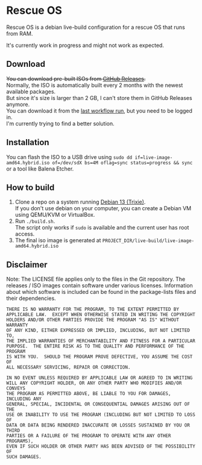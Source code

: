 # Rescue OS
Rescue OS is a debian live-build configuration for a rescue OS that runs from RAM. 

It's currently work in progress and might not work as expected.

## Download

~~You can download pre-built ISOs from [GitHub Releases](https://github.com/jandie1505/rescue-os/releases/latest).~~  
Normally, the ISO is automatically built every 2 months with the newest available packages.  
But since it's size is larger than 2 GB, I can't store them in GitHub Releases anymore.  
You can download it from the [last workflow run](https://github.com/jandie1505/rescue-os/actions/runs/18759563411), but you need to be logged in.  
I'm currently trying to find a better solution.

## Installation

You can flash the ISO to a USB drive using `sudo dd if=live-image-amd64.hybrid.iso of=/dev/sdX bs=4M oflag=sync status=progress && sync` or a tool like Balena Etcher.

## How to build

1. Clone a repo on a system running [Debian 13 (Trixie)](https://www.debian.org/distrib/).  
   If you don't use debian on your computer, you can create a Debian VM using QEMU/KVM or VirtualBox.
3. Run `./build.sh`.  
   The script only works if `sudo` is available and the current user has root access.
5. The final iso image is generated at `PROJECT_DIR/live-build/live-image-amd64.hybrid.iso`

## Disclaimer

Note: The LICENSE file applies only to the files in the Git repository.
The releases / ISO images contain software under various licenses.
Information about which software is included can be found in the package-lists files and their dependencies.

```
THERE IS NO WARRANTY FOR THE PROGRAM, TO THE EXTENT PERMITTED BY
APPLICABLE LAW.  EXCEPT WHEN OTHERWISE STATED IN WRITING THE COPYRIGHT
HOLDERS AND/OR OTHER PARTIES PROVIDE THE PROGRAM "AS IS" WITHOUT WARRANTY
OF ANY KIND, EITHER EXPRESSED OR IMPLIED, INCLUDING, BUT NOT LIMITED TO,
THE IMPLIED WARRANTIES OF MERCHANTABILITY AND FITNESS FOR A PARTICULAR
PURPOSE.  THE ENTIRE RISK AS TO THE QUALITY AND PERFORMANCE OF THE PROGRAM
IS WITH YOU.  SHOULD THE PROGRAM PROVE DEFECTIVE, YOU ASSUME THE COST OF
ALL NECESSARY SERVICING, REPAIR OR CORRECTION.

IN NO EVENT UNLESS REQUIRED BY APPLICABLE LAW OR AGREED TO IN WRITING
WILL ANY COPYRIGHT HOLDER, OR ANY OTHER PARTY WHO MODIFIES AND/OR CONVEYS
THE PROGRAM AS PERMITTED ABOVE, BE LIABLE TO YOU FOR DAMAGES, INCLUDING ANY
GENERAL, SPECIAL, INCIDENTAL OR CONSEQUENTIAL DAMAGES ARISING OUT OF THE
USE OR INABILITY TO USE THE PROGRAM (INCLUDING BUT NOT LIMITED TO LOSS OF
DATA OR DATA BEING RENDERED INACCURATE OR LOSSES SUSTAINED BY YOU OR THIRD
PARTIES OR A FAILURE OF THE PROGRAM TO OPERATE WITH ANY OTHER PROGRAMS),
EVEN IF SUCH HOLDER OR OTHER PARTY HAS BEEN ADVISED OF THE POSSIBILITY OF
SUCH DAMAGES.
```
